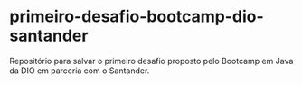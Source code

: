 # primeiro-desafio-bootcamp-dio-santander
Repositório para salvar o primeiro desafio proposto pelo Bootcamp em Java da DIO em parceria com o Santander.
